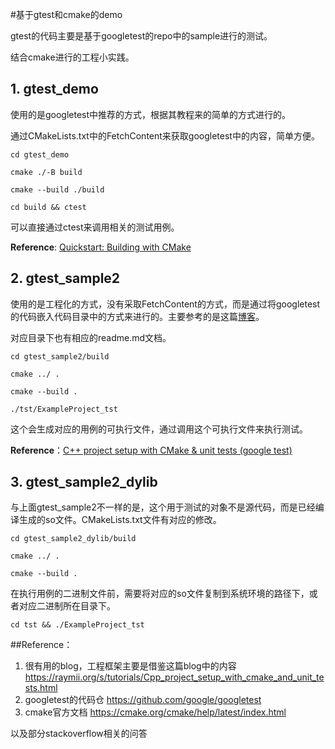 #基于gtest和cmake的demo

gtest的代码主要是基于googletest的repo中的sample进行的测试。

结合cmake进行的工程小实践。

## 1. gtest_demo

使用的是googletest中推荐的方式，根据其教程来的简单的方式进行的。

通过CMakeLists.txt中的FetchContent来获取googletest中的内容，简单方便。

`cd gtest_demo`

`cmake ./-B build `

`cmake --build ./build`

`cd build && ctest`

可以直接通过ctest来调用相关的测试用例。

**Reference**: [Quickstart: Building with CMake](https://google.github.io/googletest/quickstart-cmake.html)

## 2. gtest_sample2

使用的是工程化的方式，没有采取FetchContent的方式，而是通过将googletest的代码嵌入代码目录中的方式来进行的。主要参考的是这篇[博客](https://raymii.org/s/tutorials/Cpp_project_setup_with_cmake_and_unit_tests.html )。

对应目录下也有相应的readme.md文档。

`cd gtest_sample2/build`

`cmake ../ .`

`cmake --build .`

`./tst/ExampleProject_tst`

这个会生成对应的用例的可执行文件，通过调用这个可执行文件来执行测试。

**Reference**：[C++ project setup with CMake & unit tests (google test)](https://raymii.org/s/tutorials/Cpp_project_setup_with_cmake_and_unit_tests.html)

## 3. gtest_sample2_dylib

与上面gtest_sample2不一样的是，这个用于测试的对象不是源代码，而是已经编译生成的so文件。CMakeLists.txt文件有对应的修改。

`cd gtest_sample2_dylib/build`

`cmake ../ .`

`cmake --build .`

在执行用例的二进制文件前，需要将对应的so文件复制到系统环境的路径下，或者对应二进制所在目录下。

`cd tst && ./ExampleProject_tst `



##Reference：

1. 很有用的blog，工程框架主要是借鉴这篇blog中的内容 https://raymii.org/s/tutorials/Cpp_project_setup_with_cmake_and_unit_tests.html 
2. googletest的代码仓 https://github.com/google/googletest 
3. cmake官方文档 https://cmake.org/cmake/help/latest/index.html 

以及部分stackoverflow相关的问答






